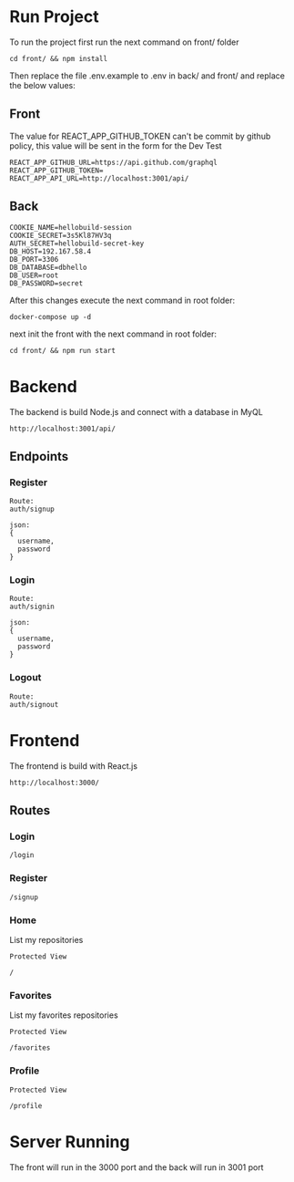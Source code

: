 # Run Project
To run the project first run the next command on front/ folder

```
cd front/ && npm install
```

Then replace the file .env.example to .env in back/ and front/ and replace the below values:

## Front
The value for REACT_APP_GITHUB_TOKEN can't be commit by github policy, this value will be sent in the form for the Dev Test

```
REACT_APP_GITHUB_URL=https://api.github.com/graphql
REACT_APP_GITHUB_TOKEN=
REACT_APP_API_URL=http://localhost:3001/api/
```

## Back

```
COOKIE_NAME=hellobuild-session
COOKIE_SECRET=3s5Kl87HV3q
AUTH_SECRET=hellobuild-secret-key
DB_HOST=192.167.58.4
DB_PORT=3306
DB_DATABASE=dbhello
DB_USER=root
DB_PASSWORD=secret
```

After this changes execute the next command in root folder:

```
docker-compose up -d
```

next init the front with the next command in root folder:

```
cd front/ && npm run start
```

# Backend
The backend is build Node.js and connect with a database in MyQL
```
http://localhost:3001/api/
```

## Endpoints

### Register
```
Route:
auth/signup

json:
{
  username,
  password
}
```

### Login
```
Route:
auth/signin

json:
{
  username,
  password
}
```

### Logout
```
Route:
auth/signout
```

# Frontend
The frontend is build with React.js
```
http://localhost:3000/
```

## Routes

### Login
```
/login
```

### Register
```
/signup
```

### Home
List my repositories
```
Protected View

/
```

### Favorites
List my favorites repositories
```
Protected View

/favorites
```

### Profile
```
Protected View

/profile 
```


# Server Running
The front will run in the 3000 port and the back will run in 3001 port